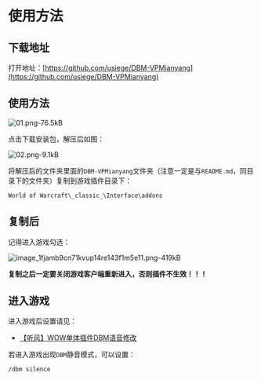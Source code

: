 # 使用方法

## 下载地址

打开地址：[https://github.com/usiege/DBM-VPMianyang](https://github.com/usiege/DBM-VPMianyang)

## 使用方法

![01.png-76.5kB][1]

点击下载安装包，解压后如图：

![02.png-9.1kB][2]

将解压后的文件夹里面的`DBM-VPMianyang`文件夹（注意一定是与`README.md`，同目录下的文件夹）复制到游戏插件目录下：

```
World of Warcraft\_classic_\Interface\addons
```

## 复制后

记得进入游戏勾选：

![image_1fjamb9cn71kvup14re143f1m5e11.png-419kB][3]

**复制之后一定要关闭游戏客户端重新进入，否则插件不生效！！！**


## 进入游戏

进入游戏后设置请见：

- [【听风】WOW单体插件DBM语音修改](https://mp.weixin.qq.com/s?__biz=MzI2ODM4MTE3OA==&mid=2247484556&idx=1&sn=1aa51d880a0b4989b81dbb6807b2412f&chksm=eaf13a19dd86b30fdbaf35a615910136f15afcac8ef14c2fd0141e5e51b5734a9577c4235410&token=123884504&lang=zh_CN#rd)

若进入游戏出现`DBM`静音模式，可以设置：

```
/dbm silence
```


  [1]: http://static.zybuluo.com/usiege/azwp6o246jh1gq6p66shvx4i/01.png
  [2]: http://static.zybuluo.com/usiege/d8i68prvup9k64zy24mtmepe/02.png
  [3]: http://static.zybuluo.com/usiege/7uokp89gqeiox4tnv1n8ezsm/image_1fjamb9cn71kvup14re143f1m5e11.png
